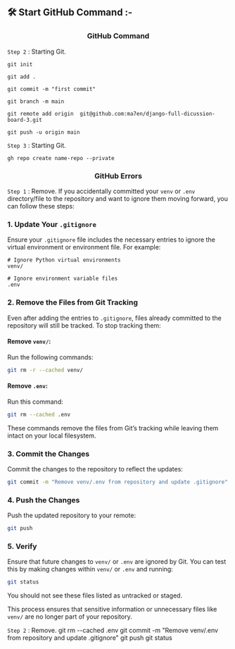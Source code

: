 ## 🛠️ Start GitHub Command :-

<h3 align="center"> GitHub Command </h3>

`Step 2` : Starting Git.

```
git init
```

```
git add .
```

```
git commit -m "first commit"
```

```
git branch -m main
```

```
git remote add origin  git@github.com:ma7en/django-full-dicussion-board-3.git
```

```
git push -u origin main
```

`Step 3` : Starting Git.

```
gh repo create name-repo --private
```

<h3 align="center"> GitHub Errors </h3>

`Step 1` : Remove.
If you accidentally committed your `venv` or `.env` directory/file to the repository and want to ignore them moving forward, you can follow these steps:

### 1. **Update Your `.gitignore`**

Ensure your `.gitignore` file includes the necessary entries to ignore the virtual environment or environment file. For example:

```gitignore
# Ignore Python virtual environments
venv/

# Ignore environment variable files
.env
```

### 2. **Remove the Files from Git Tracking**

Even after adding the entries to `.gitignore`, files already committed to the repository will still be tracked. To stop tracking them:

#### Remove `venv/`:

Run the following commands:

```bash
git rm -r --cached venv/
```

#### Remove `.env`:

Run this command:

```bash
git rm --cached .env
```

These commands remove the files from Git’s tracking while leaving them intact on your local filesystem.

### 3. **Commit the Changes**

Commit the changes to the repository to reflect the updates:

```bash
git commit -m "Remove venv/.env from repository and update .gitignore"
```

### 4. **Push the Changes**

Push the updated repository to your remote:

```bash
git push
```

### 5. **Verify**

Ensure that future changes to `venv/` or `.env` are ignored by Git. You can test this by making changes within `venv/` or `.env` and running:

```bash
git status
```

You should not see these files listed as untracked or staged.

This process ensures that sensitive information or unnecessary files like `venv/` are no longer part of your repository.

`Step 2` : Remove.
git rm --cached .env
git commit -m "Remove venv/.env from repository and update .gitignore"
git push
git status
